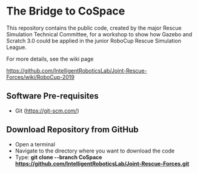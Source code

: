# The Bridge to CoSpace
This repository contains the public code, created by the major Rescue Simulation Technical Committee, for a workshop to show how Gazebo and Scratch 3.0  could be  applied in the junior RoboCup Rescue Simulation League.

For more details, see the wiki page

https://github.com/IntelligentRoboticsLab/Joint-Rescue-Forces/wiki/RoboCup-2019

## Software Pre-requisites

- Git (https://git-scm.com/)

## Download Repository from GitHub
* Open a terminal
* Navigate to the directory where you want to download the code
* Type: **git clone --branch CoSpace https://github.com/IntelligentRoboticsLab/Joint-Rescue-Forces.git**

